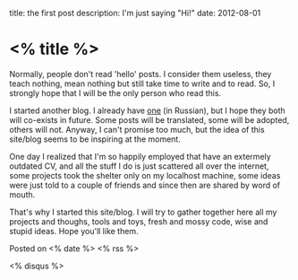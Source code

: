 title: the first post
description: I'm just saying "Hi!"
date: 2012-08-01

# <% title %>

Normally, people don't read 'hello' posts. I consider them useless, they teach
nothing, mean nothing but still take time to write and to read. So, I strongly
hope that I will be the only person who read this.

I started another blog. I already have [one](http://zserge.wordpress.com) (in
Russian), but I hope they both will co-exists in future. Some posts will be
translated, some will be adopted, others will not. Anyway, I can't promise too
much, but the idea of this site/blog seems to be inspiring at the moment.

One day I realized that I'm so happily employed that have an extermely outdated
CV, and all the stuff I do is just scattered all over the internet, some
projects took the shelter only on my localhost machine, some ideas were just
told to a couple of friends and since then are shared by word of mouth.

That's why I started this site/blog. I will try to gather together here all my
projects and thoughs, tools and toys, fresh and mossy code, wise and stupid
ideas. Hope you'll like them.

Posted on <% date %> <% rss %>

<% disqus %>

